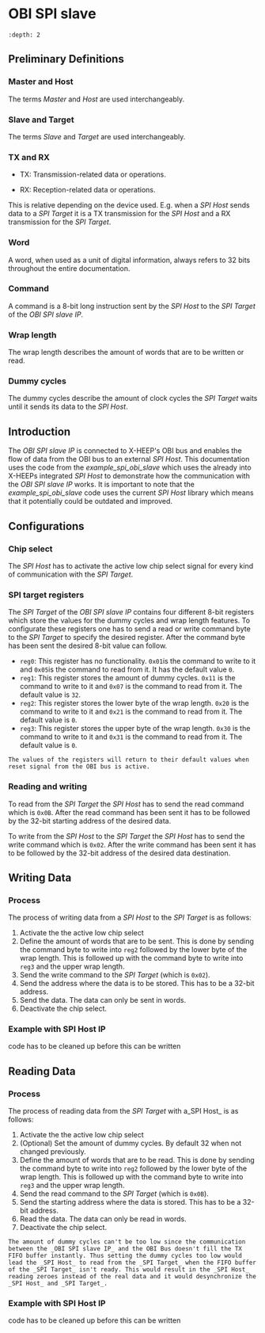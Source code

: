 # OBI SPI slave


```{contents} Table of Contents
:depth: 2
```

## Preliminary Definitions

### Master and Host

The terms _Master_ and _Host_ are used interchangeably.

### Slave and Target

The terms _Slave_ and _Target_ are used interchangeably.

### TX and RX

- TX: Transmission-related data or operations.

- RX: Reception-related data or operations.

This is relative depending on the device used. E.g. when a _SPI Host_ sends data to a _SPI Target_ it is a TX transmission for the _SPI Host_ and a RX transmission for the _SPI Target_. 

### Word

A word, when used as a unit of digital information, always refers to 32 bits
throughout the entire documentation.

### Command

A command is a 8-bit long instruction sent by the _SPI Host_ to the _SPI Target_ of the _OBI SPI slave IP_.

### Wrap length

The wrap length describes the amount of words that are to be written or read. 

### Dummy cycles

The dummy cycles describe the amount of clock cycles the _SPI Target_ waits until it sends its data to the _SPI Host_. 


## Introduction

The _OBI SPI slave IP_ is connected to X-HEEP's OBI bus and enables the flow of data from the OBI bus to an external _SPI Host_. This documentation uses the code from the _example_spi_obi_slave_ which uses the already into X-HEEPs integrated _SPI Host_ to demonstrate how the communication with the _OBI SPI slave IP_ works. It is important to note that the _example_spi_obi_slave_ code uses the current _SPI Host_ library which means that it potentially could be outdated and improved.  

## Configurations

### Chip select

The _SPI Host_ has to activate the active low chip select signal for every kind of communication with the _SPI Target_.


### SPI target registers 

The _SPI Target_ of the _OBI SPI slave IP_ contains four different 8-bit registers which store the values for the dummy cycles and wrap length features. To configurate these registers one has to send a read or write command byte to the _SPI Target_ to specify the desired register. After the command byte has been sent the desired 8-bit value can follow. 

- `reg0`: This register has no functionality. `0x01`is the command to write to it and `0x05`is the command to read from it. It has the default value `0`.
- `reg1`: This register stores the amount of dummy cycles. `0x11` is the command to write to it and `0x07` is the command to read from it. The default value is `32`.
- `reg2`: This register stores the lower byte of the wrap length. `0x20` is the command to write to it and `0x21` is the command to read from it. The default value is `0`.
- `reg3`: This register stores the upper byte of the wrap length. `0x30` is the command to write to it and `0x31` is the command to read from it. The default value is `0`.

```{note}
The values of the registers will return to their default values when reset signal from the OBI bus is active. 
```

### Reading and writing 

To read from the _SPI Target_ the _SPI Host_ has to send the read command which is `0x0B`. After the read command has been sent it has to be followed by the 32-bit starting address of the desired data. 

To write from the _SPI Host_ to the _SPI Target_ the _SPI Host_ has to send the write command which is `0x02`. After the write command has been sent it has to be followed by the 32-bit address of the desired data destination. 

## Writing Data

### Process

The process of writing data from a _SPI Host_ to the _SPI Target_ is as follows:

1. Activate the the active low chip select
1. Define the amount of words that are to be sent. This is done by sending the command byte to write into `reg2` followed by the lower byte of the wrap length. This is followed up with the command byte to write into `reg3` and the upper wrap length.   
1. Send the write command to the _SPI Target_ (which is `0x02`). 
1. Send the address where the data is to be stored. This has to be a 32-bit address.
1. Send the data. The data can only be sent in words. 
1. Deactivate the chip select. 

### Example with SPI Host IP

code has to be cleaned up before this can be written

## Reading Data

### Process 

The process of reading data from the _SPI Target_ with a_SPI Host_ is as follows:

1. Activate the the active low chip select
1. (Optional) Set the amount of dummy cycles. By default 32 when not changed previously.
1. Define the amount of words that are to be read. This is done by sending the command byte to write into `reg2` followed by the lower byte of the wrap length. This is followed up with the command byte to write into `reg3` and the upper wrap length.   
1. Send the read command to the _SPI Target_ (which is `0x0B`). 
1. Send the starting address where the data is stored. This has to be a 32-bit address.
1. Read the data. The data can only be read in words. 
1. Deactivate the chip select. 

```{caution}
The amount of dummy cycles can't be too low since the communication between the _OBI SPI slave IP_ and the OBI Bus doesn't fill the TX FIFO buffer instantly. Thus setting the dummy cycles too low would lead the _SPI Host_ to read from the _SPI Target_ when the FIFO buffer of the _SPI Target_ isn't ready. This would result in the _SPI Host_ reading zeroes instead of the real data and it would desynchronize the _SPI Host_ and _SPI Target_.
```
### Example with SPI Host IP

code has to be cleaned up before this can be written